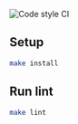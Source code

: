 ![Code style CI](https://github.com/AlexandrKoliukh/layout-designer-project-lvl2/workflows/Code%20style%20CI/badge.svg)

## Setup

```sh
make install
```

## Run lint

```sh
make lint
```
